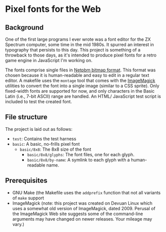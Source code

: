 # Pixel fonts for the Web

## Background

One of the first large programs I ever wrote was a font editor for the ZX
Spectrum computer, some time in the mid 1980s. It spurred an interest in
typography that persists to this day. This project is something of a throwback
to those days, as it's intended to produce pixel fonts for a retro game engine
in JavaScript I'm working on.

The fonts comprise single files in [Netpbm bitmap
format](https://en.wikipedia.org/wiki/Netpbm_format). This format was chosen
because it is human-readable and easy to edit in a regular text editor. A
makefile uses the `montage` tool that comes with the
[ImageMagick](http://www.imagemagick.org/script/montage.php) utilities to
convert the font into a single image (similar to a CSS sprite). Only fixed-width
fonts are supported for now, and only characters in the Basic Latin (i.e., 7-bit
ASCII) range are handled. An HTML/ JavaScript test script is included to test
the created font.

## File structure

The project is laid out as follows:

- `test`: Contains the test harness
- `basic`: A basic, no-frills pixel font
  - `basic/8x8`: The 8x8 size of the font
    - `basic/8x8/glyphs`: The font files, one for each glyph.
    - `basic/8x8/by-name`: A symlink to each glyph with a human-readable name.

## Prerequisites

- GNU Make (the Makefile uses the `addprefix` function that not all variants of
  `make` support
- ImageMagick (note: this project was created on Devuan Linux which uses a
  somewhat old version of ImageMagick, dated 2009. Perusal of the ImageMagick
  Web site suggests some of the command-line arguments may have changed on newer
  releases. Your mileage may vary.)
